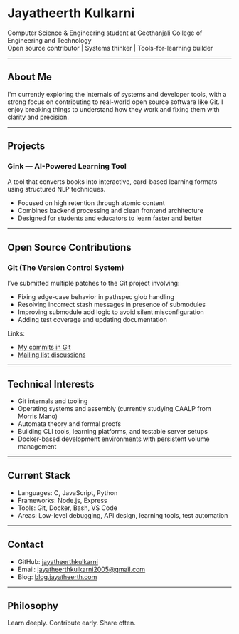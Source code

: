 # Jayatheerth Kulkarni

Computer Science & Engineering student at Geethanjali College of Engineering and Technology  
Open source contributor | Systems thinker | Tools-for-learning builder

---

## About Me

I'm currently exploring the internals of systems and developer tools, with a strong focus on contributing to real-world open source software like Git. I enjoy breaking things to understand how they work and fixing them with clarity and precision.

---

## Projects

### Gink — AI-Powered Learning Tool  
A tool that converts books into interactive, card-based learning formats using structured NLP techniques.  
- Focused on high retention through atomic content
- Combines backend processing and clean frontend architecture
- Designed for students and educators to learn faster and better

---

## Open Source Contributions

### Git (The Version Control System)

I’ve submitted multiple patches to the Git project involving:
- Fixing edge-case behavior in pathspec glob handling
- Resolving incorrect stash messages in presence of submodules
- Improving submodule add logic to avoid silent misconfiguration
- Adding test coverage and updating documentation

Links:
- [My commits in Git](https://github.com/git/git/commits?author=jayatheerthkulkarni2005%40gmail.com)
- [Mailing list discussions](https://lore.kernel.org/git/)

---

## Technical Interests

- Git internals and tooling
- Operating systems and assembly (currently studying CAALP from Morris Mano)
- Automata theory and formal proofs
- Building CLI tools, learning platforms, and testable server setups
- Docker-based development environments with persistent volume management

---

## Current Stack

- Languages: C, JavaScript, Python
- Frameworks: Node.js, Express
- Tools: Git, Docker, Bash, VS Code
- Areas: Low-level debugging, API design, learning tools, test automation

---

## Contact

- GitHub: [jayatheerthkulkarni](https://github.com/jayatheerthkulkarni)
- Email: jayatheerthkulkarni2005@gmail.com
- Blog: [blog.jayatheerth.com](https://blog.jayatheerth.com)

---

## Philosophy

Learn deeply. Contribute early. Share often.
